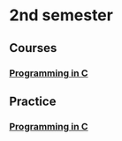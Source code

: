 # 2nd semester

## Courses

### [Programming in C](https://github.com/alena-zayts/BMSTU_2sem_programming_in_C)

## Practice

### [Programming in C](https://github.com/alena-zayts/BMSTU_2sem_practice_in_C)
